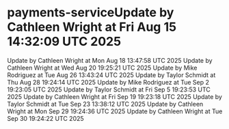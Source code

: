 # payments-serviceUpdate by Cathleen Wright at Fri Aug 15 14:32:09 UTC 2025
Update by Cathleen Wright at Mon Aug 18 13:47:58 UTC 2025
Update by Cathleen Wright at Wed Aug 20 19:25:21 UTC 2025
Update by Mike Rodriguez at Tue Aug 26 13:43:24 UTC 2025
Update by Taylor Schmidt at Thu Aug 28 19:24:14 UTC 2025
Update by Mike Rodriguez at Tue Sep  2 19:23:05 UTC 2025
Update by Taylor Schmidt at Fri Sep  5 19:23:53 UTC 2025
Update by Cathleen Wright at Fri Sep 19 19:23:18 UTC 2025
Update by Taylor Schmidt at Tue Sep 23 13:38:12 UTC 2025
Update by Cathleen Wright at Mon Sep 29 19:24:36 UTC 2025
Update by Cathleen Wright at Tue Sep 30 19:24:22 UTC 2025
